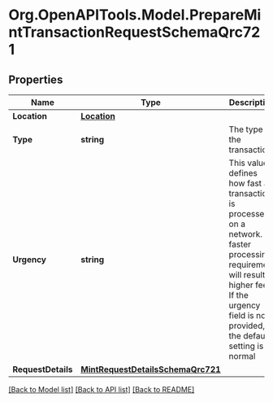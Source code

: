 
# Org.OpenAPITools.Model.PrepareMintTransactionRequestSchemaQrc721

## Properties

Name | Type | Description | Notes
------------ | ------------- | ------------- | -------------
**Location** | [**Location**](Location.md) |  | 
**Type** | **string** | The type of the transaction | 
**Urgency** | **string** | This value defines how fast a transaction is processed on a network. A faster processing requirement will result in higher fees. If the urgency field is not provided, the default setting is normal | 
**RequestDetails** | [**MintRequestDetailsSchemaQrc721**](MintRequestDetailsSchemaQrc721.md) |  | [optional] 

[[Back to Model list]](../README.md#documentation-for-models)
[[Back to API list]](../README.md#documentation-for-api-endpoints)
[[Back to README]](../README.md)

